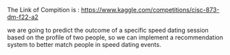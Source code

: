 The Link of Compition is : 
                        https://www.kaggle.com/competitions/cisc-873-dm-f22-a2
                        
                 
                 
we are going to predict the outcome of a specific speed dating session based on the profile of two people, 
so we can implement a recommendation system to better match people in speed dating events. 
